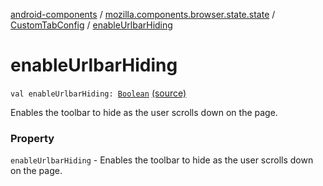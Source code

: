 [android-components](../../index.md) / [mozilla.components.browser.state.state](../index.md) / [CustomTabConfig](index.md) / [enableUrlbarHiding](./enable-urlbar-hiding.md)

# enableUrlbarHiding

`val enableUrlbarHiding: `[`Boolean`](https://kotlinlang.org/api/latest/jvm/stdlib/kotlin/-boolean/index.html) [(source)](https://github.com/mozilla-mobile/android-components/blob/master/components/browser/state/src/main/java/mozilla/components/browser/state/state/CustomTabConfig.kt#L34)

Enables the toolbar to hide as the user scrolls down on the page.

### Property

`enableUrlbarHiding` - Enables the toolbar to hide as the user scrolls down on the page.